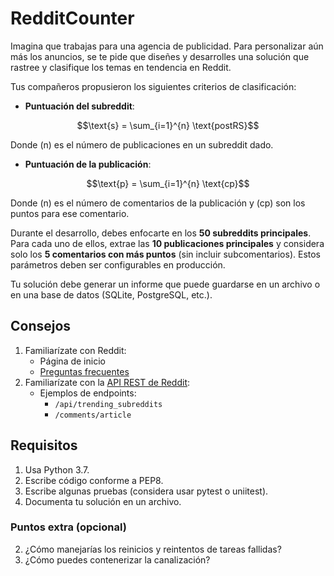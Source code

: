 # RedditCounter

Imagina que trabajas para una agencia de publicidad. Para personalizar aún más los anuncios, se te pide que diseñes y desarrolles una solución que rastree y clasifique los temas en tendencia en Reddit.

Tus compañeros propusieron los siguientes criterios de clasificación:

- **Puntuación del subreddit**:

$$\text{s} = \sum_{i=1}^{n} \text{postRS}$$

Donde \(n\) es el número de publicaciones en un subreddit dado.

- **Puntuación de la publicación**:  

 $$\text{p} = \sum_{i=1}^{n} \text{cp}$$
 
 Donde \(n\) es el número de comentarios de la publicación y \(cp\) son los puntos para ese comentario.

Durante el desarrollo, debes enfocarte en los **50 subreddits principales**. Para cada uno de ellos, extrae las **10 publicaciones principales** y considera solo los **5 comentarios con más puntos** (sin incluir subcomentarios). Estos parámetros deben ser configurables en producción.

Tu solución debe generar un informe que puede guardarse en un archivo o en una base de datos (SQLite, PostgreSQL, etc.).

## Consejos

1. Familiarízate con Reddit:
   - Página de inicio
   - [Preguntas frecuentes](https://www.reddit.com/help/faq)
2. Familiarízate con la [API REST de Reddit](https://www.reddit.com/dev/api):
   - Ejemplos de endpoints:
     - `/api/trending_subreddits`
     - `/comments/article`

## Requisitos

1. Usa Python 3.7.
2. Escribe código conforme a PEP8.
3. Escribe algunas pruebas (considera usar pytest o uniitest).
4. Documenta tu solución en un archivo.

### Puntos extra (opcional)

2. ¿Cómo manejarías los reinicios y reintentos de tareas fallidas?
3. ¿Cómo puedes contenerizar la canalización?


